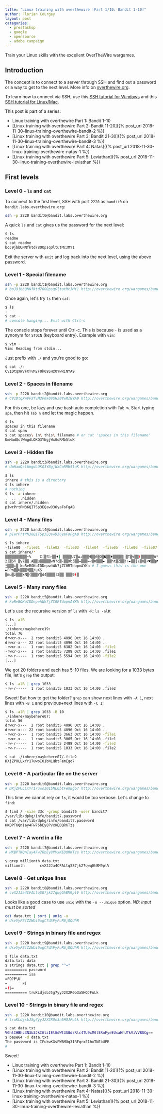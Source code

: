 ```yaml
---
title: "Linux training with overthewire [Part 1/10: Bandit 1-10]"
author: Florian Courgey
layout: post
categories:
  - prestashop
  - google
  - opensource
  - adobe campaign
---
```

Train your Linux skills with the excellent OverTheWire wargames.
<!--more-->
## Introduction
The concept is to connect to a server through SSH and find out a password or a way to get to the next level. More info on [overthewire.org](http://overthewire.org/wargames/).

To learn how to connect via SSH, use this [SSH tutorial for Windows](https://www.digitalocean.com/docs/droplets/how-to/connect-with-ssh/putty/) and this [SSH tutorial for Linux/Mac](https://www.digitalocean.com/docs/droplets/how-to/connect-with-ssh/openssh/).

This post is part of a series:
- Linux training with overthewire Part 1: Bandit 1-10
- [Linux training with overthewire Part 2: Bandit 11-20]({% post_url 2018-11-30-linux-training-overthewire-bandit-2 %})
- [Linux training with overthewire Part 3: Bandit 21-30]({% post_url 2018-11-30-linux-training-overthewire-bandit-3 %})
- [Linux training with overthewire Part 4: Natas]({% post_url 2018-11-30-linux-training-overthewire-natas-1 %})
- [Linux training with overthewire Part 5: Leviathan]({% post_url 2018-11-30-linux-training-overthewire-leviathan %})

## First levels
### Level 0 - `ls` and `cat`
To connect to the first level, SSH with port `2220` as `bandit0` on `bandit.labs.overthewire.org`:
```bash
ssh -p 2220 bandit0@bandit.labs.overthewire.org
```
A quick `ls` and `cat` gives us the password for the next level:
```bash
$ ls
readme
$ cat readme
boJ9jbbUNNfktd78OOpsqOltutMc3MY1
```
<!-- todo GIF with mac terminal -->
Exit the server with `exit` and log back into the next level, using the above password.
### Level 1 - Special filename
```bash
ssh -p 2220 bandit1@bandit.labs.overthewire.org
# boJ9jbbUNNfktd78OOpsqOltutMc3MY1 http://overthewire.org/wargames/bandit/bandit2.html
```
Once again, let's try `ls` then `cat`:
```bash
$ ls
-
$ cat -
# console hanging... Exit with Ctrl-c
```
The console stops forever until Ctrl-c. This is because `-` is used as a synonym for `STDIN` (keyboard entry). Example with `vim`:
```bash
$ vim -
Vim: Reading from stdin...
```
Just prefix with `./` and you're good to go:
```bash
$ cat ./-
CV1DtqXWVFXTvM2F0k09SHz0YwRINYA9
```
### Level 2 - Spaces in filename
```bash
ssh -p 2220 bandit2@bandit.labs.overthewire.org
# CV1DtqXWVFXTvM2F0k09SHz0YwRINYA9 http://overthewire.org/wargames/bandit/bandit3.html
```
For this one, be lazy and use bash auto completion with `Tab ↹`. Start typing `spa`, then hit `Tab ↹` and let the magic happen.
```bash
$ ls
spaces in this filename
$ cat spa↹
$ cat spaces\ in\ this\ filename # or cat 'spaces in this filename'
UmHadQclWmgdLOKQ3YNgjWxGoRMb5luK
```
### Level 3 - Hidden file
```bash
ssh -p 2220 bandit3@bandit.labs.overthewire.org
# UmHadQclWmgdLOKQ3YNgjWxGoRMb5luK http://overthewire.org/wargames/bandit/bandit4.html
```
```bash
$ ls
inhere # this is a directory
$ ls inhere
# nothing
$ ls -a inhere
.  ..  .hidden
$ cat inhere/.hidden
pIwrPrtPN36QITSp3EQaw936yaFoFgAB
```
### Level 4 - Many files
```bash
ssh -p 2220 bandit4@bandit.labs.overthewire.org
# pIwrPrtPN36QITSp3EQaw936yaFoFgAB http://overthewire.org/wargames/bandit/bandit5.html
```
```bash
$ ls inhere
-file00  -file01  -file02  -file03  -file04  -file05  -file06  -file07  -file08  -file09
$ cat inhere/*
▒▒▒▒▒▒▒▒▒▒~%    C[▒걱>▒▒♦| ▒▒▒▒U7▒w↓▒▒▒H▒▒ê▒Q▒�▒▒♦▒▒▒▒▒ ▒T▒v▒▒(▒ִ▒▒▒▒▒A*▒
2J▒Ş؇_▒y7▒▒.A▒▒u▒▒▒▒▒wN?c▒-▒▒Db3▒▒=▒▒▒=<▒W▒▒▒► ▒▒ht▒Z▒▒!↑►▒▒{↓▒U▒+♥▒▒p♥►m▒▒▒;◄▒▒:D▒▒^▒▒@ ▒gl▒Q▒▒♣▒@▒%@▒▒▒↑ZP*E▒▒1▒V
̫*▒▒▒↓▒ koReBOKuIDDepwhWk7jZC0RTdopnAYKh # I guess this is the one
►FPn▒▒U▒▒▒M▒▒/uXS
▒mu▒z▒▒▒хN▒{▒▒▒Y▒d4▒▒▒▒]3▒▒ ▒▒▒9(▒
```
### Level 5 - Many many files
```bash
ssh -p 2220 bandit5@bandit.labs.overthewire.org
# koReBOKuIDDepwhWk7jZC0RTdopnAYKh http://overthewire.org/wargames/bandit/bandit6.html
```
Let's use the recursive version of `ls` with `-R`: `ls -alR`:
```bash
$ ls -alR
[...]
./inhere/maybehere19:
total 76
drwxr-x---  2 root bandit5 4096 Oct 16 14:00 .
drwxr-x--- 22 root bandit5 4096 Oct 16 14:00 ..
-rwxr-x---  1 root bandit5 6302 Oct 16 14:00 -file1
-rwxr-x---  1 root bandit5 7209 Oct 16 14:00 .file1
-rw-r-----  1 root bandit5 5594 Oct 16 14:00 -file2
[...]
```
We got 20 folders and each has 5-10 files. We are looking for a 1033 bytes file, let's `grep` the output:
```bash
$ ls -alR | grep 1033
-rw-r-----  1 root bandit5 1033 Oct 16 14:00 .file2
```
Sweet! But how to get the folder? `grep` can show next lines with `-A 1`, next lines with `-B 1` and previous+next lines with `-C 1`:
```bash
$ ls -alR | grep 1033 -B 10
./inhere/maybehere07:
total 56
drwxr-x---  2 root bandit5 4096 Oct 16 14:00 .
drwxr-x--- 22 root bandit5 4096 Oct 16 14:00 ..
-rwxr-x---  1 root bandit5 3663 Oct 16 14:00 -file1
-rwxr-x---  1 root bandit5 3065 Oct 16 14:00 .file1
-rw-r-----  1 root bandit5 2488 Oct 16 14:00 -file2
-rw-r-----  1 root bandit5 1033 Oct 16 14:00 .file2
```
```bash
$ cat ./inhere/maybehere07/.file2
DXjZPULLxYr17uwoI01bNLQbtFemEgo7
```

### Level 6 - A particular file on the server
```bash
ssh -p 2220 bandit6@bandit.labs.overthewire.org
# DXjZPULLxYr17uwoI01bNLQbtFemEgo7 http://overthewire.org/wargames/bandit/bandit7.html
```
This time we cannot rely on `ls`, it would be too verbose. Let's change to `find`:
```bash
$ find / -size 33c -group bandit6 -user bandit7
/var/lib/dpkg/info/bandit7.password
$ cat /var/lib/dpkg/info/bandit7.password
HKBPTKQnIay4Fw76bEy8PVxKEDQRKTzs
```

### Level 7 - A word in a file
```bash
ssh -p 2220 bandit7@bandit.labs.overthewire.org
# HKBPTKQnIay4Fw76bEy8PVxKEDQRKTzs http://overthewire.org/wargames/bandit/bandit8.html
```
```bash
$ grep millionth data.txt
millionth       cvX2JJa4CFALtqS87jk27qwqGhBM9plV
```

### Level 8 - Get unique lines
```bash
ssh -p 2220 bandit8@bandit.labs.overthewire.org
# cvX2JJa4CFALtqS87jk27qwqGhBM9plV http://overthewire.org/wargames/bandit/bandit8.html
```
Looks like a good case to use `uniq` with the `-u --unique` option. *NB: input must be sorted*
```bash
cat data.txt | sort | uniq -u
# UsvVyFSfZZWbi6wgC7dAFyFuR6jQQUhR
```

### Level 9 - Strings in binary file and regex
```bash
ssh -p 2220 bandit9@bandit.labs.overthewire.org
# UsvVyFSfZZWbi6wgC7dAFyFuR6jQQUhR http://overthewire.org/wargames/bandit/bandit9.html
```
```bash
$ file data.txt
data.txt: data
$ strings data.txt | grep "^="
========== password
========== isa
=FQ?P\U
=       F[
=)$=
========== truKLdjsbJ5g7yyJ2X2R0o3a5HQJFuLk
```

### Level 10 - Strings in binary file and regex
```bash
ssh -p 2220 bandit10@bandit.labs.overthewire.org
# truKLdjsbJ5g7yyJ2X2R0o3a5HQJFuLk http://overthewire.org/wargames/bandit/bandit10.html
```
```bash
$ cat data.txt
VGhlIHBhc3N3b3JkIGlzIElGdWt3S0dzRlc4TU9xM0lSRnFyeEUxaHhUTkViVVBSCg==
$ base64 -d data.txt
The password is IFukwKGsFW8MOq3IRFqrxE1hxTNEbUPR
#
```

Sweet!

- Linux training with overthewire Part 1: Bandit 1-10
- [Linux training with overthewire Part 2: Bandit 11-20]({% post_url 2018-11-30-linux-training-overthewire-bandit-2 %})
- [Linux training with overthewire Part 3: Bandit 21-30]({% post_url 2018-11-30-linux-training-overthewire-bandit-3 %})
- [Linux training with overthewire Part 4: Natas]({% post_url 2018-11-30-linux-training-overthewire-natas-1 %})
- [Linux training with overthewire Part 5: Leviathan]({% post_url 2018-11-30-linux-training-overthewire-leviathan %})
